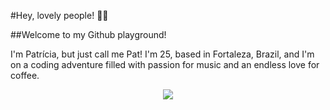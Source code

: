 #Hey, lovely people! 🌈✨
<div></div>
<!--rede social aqui-->
<!--meu avatar aqui-->
##Welcome to my Github playground! 
<div></div>
<p>I'm Patrícia, but just call me Pat! I'm 25, based in Fortaleza, Brazil, and I'm on a coding adventure filled with passion for music and an endless love for coffee.</p>

<div align="center">
  <img src="[link_do_seu_gif](https://tenor.com/pt-BR/view/peach-goma-peach-and-goma-peach-peach-cat-coffee-gif-26865068)">
</div>


<!--Cheers to coding and spreading good vibes! 🚀🌈

 - 🔭 Atualmente estou fazendo transição de carreira enquanto sou ADM voluntária na comunidade mulheres e tecnologia ...
- 🌱 atualmente estou estudando HTML, CSS e JavaScript ...
- 👯 Estou disponível para trabalhar em conjunto em projetos...
- 📫 Redes sociais ...
- 😄 Pronomes: ela/dela
- ⚡ Fun fact: ...

-->
